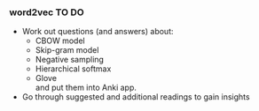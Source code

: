 ### word2vec TO DO
* Work out questions (and answers) about: 
  * CBOW model
  * Skip-gram model
  * Negative sampling
  * Hierarchical softmax  
  * Glove  
    and put them into Anki app.
* Go through suggested and additional readings to gain insights